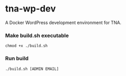 # tna-wp-dev

A Docker WordPress development environment for TNA.

### Make build.sh executable

`chmod +x ./build.sh`

### Run build

`./build.sh [ADMIN EMAIL]`
